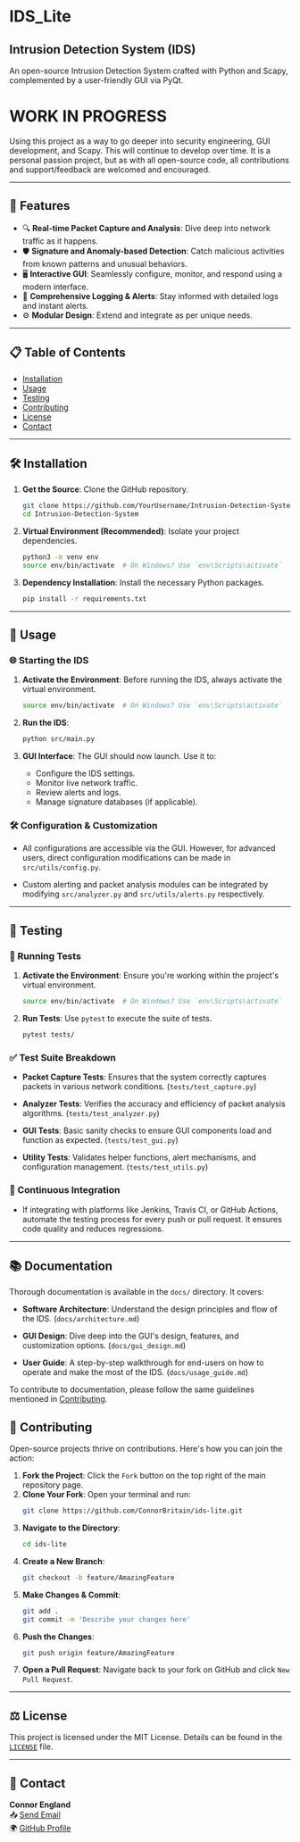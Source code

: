 # IDS_Lite

## Intrusion Detection System (IDS)

An open-source Intrusion Detection System crafted with Python and Scapy, complemented by a user-friendly GUI via PyQt.

# WORK IN PROGRESS

Using this project as a way to go deeper into security engineering, GUI development, and Scapy. This will continue to develop over time. It is a personal passion project, but as with all open-source code, all contributions and support/feedback are welcomed and encouraged.

---

## 🚀 Features

- 🔍 **Real-time Packet Capture and Analysis**: Dive deep into network traffic as it happens.
- 🛡 **Signature and Anomaly-based Detection**: Catch malicious activities from known patterns and unusual behaviors.
- 🖥 **Interactive GUI**: Seamlessly configure, monitor, and respond using a modern interface.
- 📝 **Comprehensive Logging & Alerts**: Stay informed with detailed logs and instant alerts.
- ⚙️ **Modular Design**: Extend and integrate as per unique needs.

---

## 📋 Table of Contents

- [Installation](#installation)
- [Usage](#usage)
- [Testing](#testing)
- [Contributing](#contributing)
- [License](#license)
- [Contact](#contact)

---

## 🛠 Installation

1. **Get the Source**: Clone the GitHub repository.
    ```bash
    git clone https://github.com/YourUsername/Intrusion-Detection-System.git
    cd Intrusion-Detection-System
    ```

2. **Virtual Environment (Recommended)**: Isolate your project dependencies.
    ```bash
    python3 -m venv env
    source env/bin/activate  # On Windows? Use `env\Scripts\activate`
    ```

3. **Dependency Installation**: Install the necessary Python packages.
    ```bash
    pip install -r requirements.txt
    ```

---

## 🚀 Usage

### 🌐 Starting the IDS

1. **Activate the Environment**: Before running the IDS, always activate the virtual environment.
    ```bash
    source env/bin/activate  # On Windows? Use `env\Scripts\activate`
    ```

2. **Run the IDS**:
    ```bash
    python src/main.py
    ```

3. **GUI Interface**: The GUI should now launch. Use it to:
   - Configure the IDS settings.
   - Monitor live network traffic.
   - Review alerts and logs.
   - Manage signature databases (if applicable).

### 🛠 Configuration & Customization

- All configurations are accessible via the GUI. However, for advanced users, direct configuration modifications can be made in `src/utils/config.py`.

- Custom alerting and packet analysis modules can be integrated by modifying `src/analyzer.py` and `src/utils/alerts.py` respectively.

---

## 🧪 Testing

### 🔄 Running Tests

1. **Activate the Environment**: Ensure you're working within the project's virtual environment.
    ```bash
    source env/bin/activate  # On Windows? Use `env\Scripts\activate`
    ```

2. **Run Tests**: Use `pytest` to execute the suite of tests.
    ```bash
    pytest tests/
    ```

### ✅ Test Suite Breakdown

- **Packet Capture Tests**: Ensures that the system correctly captures packets in various network conditions. (`tests/test_capture.py`)

- **Analyzer Tests**: Verifies the accuracy and efficiency of packet analysis algorithms. (`tests/test_analyzer.py`)

- **GUI Tests**: Basic sanity checks to ensure GUI components load and function as expected. (`tests/test_gui.py`)

- **Utility Tests**: Validates helper functions, alert mechanisms, and configuration management. (`tests/test_utils.py`)

### 🔁 Continuous Integration

- If integrating with platforms like Jenkins, Travis CI, or GitHub Actions, automate the testing process for every push or pull request. It ensures code quality and reduces regressions.

---

## 📚 Documentation

Thorough documentation is available in the `docs/` directory. It covers:

- **Software Architecture**: Understand the design principles and flow of the IDS. (`docs/architecture.md`)

- **GUI Design**: Dive deep into the GUI's design, features, and customization options. (`docs/gui_design.md`)

- **User Guide**: A step-by-step walkthrough for end-users on how to operate and make the most of the IDS. (`docs/usage_guide.md`)

To contribute to documentation, please follow the same guidelines mentioned in [Contributing](#contributing).

## 🤝 Contributing

Open-source projects thrive on contributions. Here's how you can join the action:

1. **Fork the Project**: Click the `Fork` button on the top right of the main repository page.
2. **Clone Your Fork**: Open your terminal and run:
    ```bash
    git clone https://github.com/ConnorBritain/ids-lite.git
    ```
3. **Navigate to the Directory**:
    ```bash
    cd ids-lite
    ```
4. **Create a New Branch**:
    ```bash
    git checkout -b feature/AmazingFeature
    ```
5. **Make Changes & Commit**:
    ```bash
    git add .
    git commit -m 'Describe your changes here'
    ```
6. **Push the Changes**:
    ```bash
    git push origin feature/AmazingFeature
    ```
7. **Open a Pull Request**: Navigate back to your fork on GitHub and click `New Pull Request`.

---

## ⚖️ License

This project is licensed under the MIT License. Details can be found in the [`LICENSE`](LICENSE) file.

---

## 📧 Contact

**Connor England**   
📥 [Send Email](mailto:connor.r.england.com)   
🌍 [GitHub Profile](https://github.com/ConnorBritain)